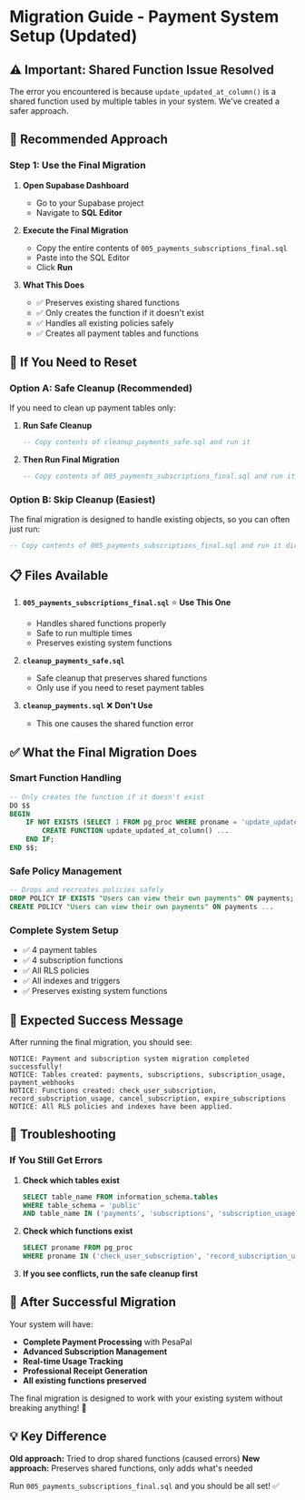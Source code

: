 # Migration Guide - Payment System Setup (Updated)

## ⚠️ Important: Shared Function Issue Resolved

The error you encountered is because `update_updated_at_column()` is a shared function used by multiple tables in your system. We've created a safer approach.

## 🚀 Recommended Approach

### Step 1: Use the Final Migration

1. **Open Supabase Dashboard**

   - Go to your Supabase project
   - Navigate to **SQL Editor**

2. **Execute the Final Migration**

   - Copy the entire contents of `005_payments_subscriptions_final.sql`
   - Paste into the SQL Editor
   - Click **Run**

3. **What This Does**
   - ✅ Preserves existing shared functions
   - ✅ Only creates the function if it doesn't exist
   - ✅ Handles all existing policies safely
   - ✅ Creates all payment tables and functions

## 🔧 If You Need to Reset

### Option A: Safe Cleanup (Recommended)

If you need to clean up payment tables only:

1. **Run Safe Cleanup**

   ```sql
   -- Copy contents of cleanup_payments_safe.sql and run it
   ```

2. **Then Run Final Migration**
   ```sql
   -- Copy contents of 005_payments_subscriptions_final.sql and run it
   ```

### Option B: Skip Cleanup (Easiest)

The final migration is designed to handle existing objects, so you can often just run:

```sql
-- Copy contents of 005_payments_subscriptions_final.sql and run it directly
```

## 📋 Files Available

1. **`005_payments_subscriptions_final.sql`** ⭐ **Use This One**

   - Handles shared functions properly
   - Safe to run multiple times
   - Preserves existing system functions

2. **`cleanup_payments_safe.sql`**

   - Safe cleanup that preserves shared functions
   - Only use if you need to reset payment tables

3. **`cleanup_payments.sql`** ❌ **Don't Use**
   - This one causes the shared function error

## ✅ What the Final Migration Does

### Smart Function Handling

```sql
-- Only creates the function if it doesn't exist
DO $$
BEGIN
    IF NOT EXISTS (SELECT 1 FROM pg_proc WHERE proname = 'update_updated_at_column') THEN
        CREATE FUNCTION update_updated_at_column() ...
    END IF;
END $$;
```

### Safe Policy Management

```sql
-- Drops and recreates policies safely
DROP POLICY IF EXISTS "Users can view their own payments" ON payments;
CREATE POLICY "Users can view their own payments" ON payments ...
```

### Complete System Setup

- ✅ 4 payment tables
- ✅ 4 subscription functions
- ✅ All RLS policies
- ✅ All indexes and triggers
- ✅ Preserves existing system functions

## 🎯 Expected Success Message

After running the final migration, you should see:

```
NOTICE: Payment and subscription system migration completed successfully!
NOTICE: Tables created: payments, subscriptions, subscription_usage, payment_webhooks
NOTICE: Functions created: check_user_subscription, record_subscription_usage, cancel_subscription, expire_subscriptions
NOTICE: All RLS policies and indexes have been applied.
```

## 🚨 Troubleshooting

### If You Still Get Errors

1. **Check which tables exist**

   ```sql
   SELECT table_name FROM information_schema.tables
   WHERE table_schema = 'public'
   AND table_name IN ('payments', 'subscriptions', 'subscription_usage', 'payment_webhooks');
   ```

2. **Check which functions exist**

   ```sql
   SELECT proname FROM pg_proc
   WHERE proname IN ('check_user_subscription', 'record_subscription_usage', 'cancel_subscription', 'expire_subscriptions');
   ```

3. **If you see conflicts, run the safe cleanup first**

## 🎉 After Successful Migration

Your system will have:

- **Complete Payment Processing** with PesaPal
- **Advanced Subscription Management**
- **Real-time Usage Tracking**
- **Professional Receipt Generation**
- **All existing functions preserved**

The final migration is designed to work with your existing system without breaking anything! 🚀

## 💡 Key Difference

**Old approach:** Tried to drop shared functions (caused errors)
**New approach:** Preserves shared functions, only adds what's needed

Run `005_payments_subscriptions_final.sql` and you should be all set! ✅
